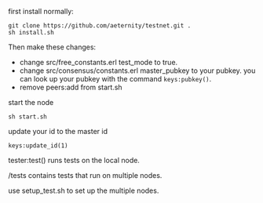 
first install normally:

```
git clone https://github.com/aeternity/testnet.git .
sh install.sh
```

Then make these changes:

* change src/free_constants.erl test_mode to true.
* change src/consensus/constants.erl master_pubkey to your pubkey. you can look up your pubkey with the command `keys:pubkey()`.
* remove peers:add from start.sh

start the node

`sh start.sh`

update your id to the master id

`keys:update_id(1)`

tester:test() runs tests on the local node.

/tests contains tests that run on multiple nodes.

use setup_test.sh to set up the multiple nodes.

